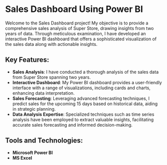 # Sales Dashboard Using Power BI

Welcome to the Sales Dashboard project! My objective is to provide a comprehensive sales analysis of Super Store, drawing insights from two years of data. Through meticulous examination, I have developed an interactive Power BI dashboard that offers a sophisticated visualization of the sales data along with actionable insights.

## Key Features:

- **Sales Analysis**: I have conducted a thorough analysis of the sales data from Super Store spanning two years.
- **Interactive Dashboard**: My Power BI dashboard provides a user-friendly interface with a range of visualizations, including cards and charts, enhancing data interpretation.
- **Sales Forecasting**: Leveraging advanced forecasting techniques, I predict sales for the upcoming 15 days based on historical data, aiding in strategic planning.
- **Data Analysis Expertise**: Specialized techniques such as time series analysis have been employed to extract valuable insights, facilitating accurate sales forecasting and informed decision-making.

## Tools and Technologies:

- **Microsoft Power BI**
- **MS Excel**


